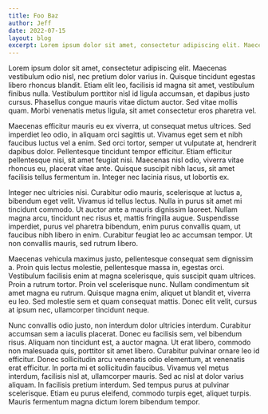 ```yaml
---
title: Foo Baz
author: Jeff
date: 2022-07-15
layout: blog
excerpt: Lorem ipsum dolor sit amet, consectetur adipiscing elit. Maecenas vestibulum odio nisl, nec pretium dolor varius in.
---
```


Lorem ipsum dolor sit amet, consectetur adipiscing elit. Maecenas vestibulum odio nisl, nec pretium dolor varius in. Quisque tincidunt egestas libero rhoncus blandit. Etiam elit leo, facilisis id magna sit amet, vestibulum finibus nulla. Vestibulum porttitor nisl id ligula accumsan, et dapibus justo cursus. Phasellus congue mauris vitae dictum auctor. Sed vitae mollis quam. Morbi venenatis metus ligula, sit amet consectetur eros pharetra vel.

Maecenas efficitur mauris eu ex viverra, ut consequat metus ultrices. Sed imperdiet leo odio, in aliquam orci sagittis ut. Vivamus eget sem et nibh faucibus luctus vel a enim. Sed orci tortor, semper ut vulputate at, hendrerit dapibus dolor. Pellentesque tincidunt tempor efficitur. Etiam efficitur pellentesque nisi, sit amet feugiat nisi. Maecenas nisl odio, viverra vitae rhoncus eu, placerat vitae ante. Quisque suscipit nibh lacus, sit amet facilisis tellus fermentum in. Integer nec lacinia risus, ut lobortis ex.

Integer nec ultricies nisi. Curabitur odio mauris, scelerisque at luctus a, bibendum eget velit. Vivamus id tellus lectus. Nulla in purus sit amet mi tincidunt commodo. Ut auctor ante a mauris dignissim laoreet. Nullam magna arcu, tincidunt nec risus et, mattis fringilla augue. Suspendisse imperdiet, purus vel pharetra bibendum, enim purus convallis quam, ut faucibus nibh libero in enim. Curabitur feugiat leo ac accumsan tempor. Ut non convallis mauris, sed rutrum libero.

Maecenas vehicula maximus justo, pellentesque consequat sem dignissim a. Proin quis lectus molestie, pellentesque massa in, egestas orci. Vestibulum facilisis enim at magna scelerisque, quis suscipit quam ultrices. Proin a rutrum tortor. Proin vel scelerisque nunc. Nullam condimentum sit amet magna eu rutrum. Quisque magna enim, aliquet ut blandit et, viverra eu leo. Sed molestie sem et quam consequat mattis. Donec elit velit, cursus at ipsum nec, ullamcorper tincidunt neque.

Nunc convallis odio justo, non interdum dolor ultricies interdum. Curabitur accumsan sem a iaculis placerat. Donec eu facilisis sem, vel bibendum risus. Aliquam non tincidunt est, a auctor magna. Ut erat libero, commodo non malesuada quis, porttitor sit amet libero. Curabitur pulvinar ornare leo id efficitur. Donec sollicitudin arcu venenatis odio elementum, at venenatis erat efficitur. In porta mi et sollicitudin faucibus. Vivamus vel metus interdum, facilisis nisl at, ullamcorper mauris. Sed ac nisl at dolor varius aliquam. In facilisis pretium interdum. Sed tempus purus at pulvinar scelerisque. Etiam eu purus eleifend, commodo turpis eget, aliquet turpis. Mauris fermentum magna dictum lorem bibendum tempor.


